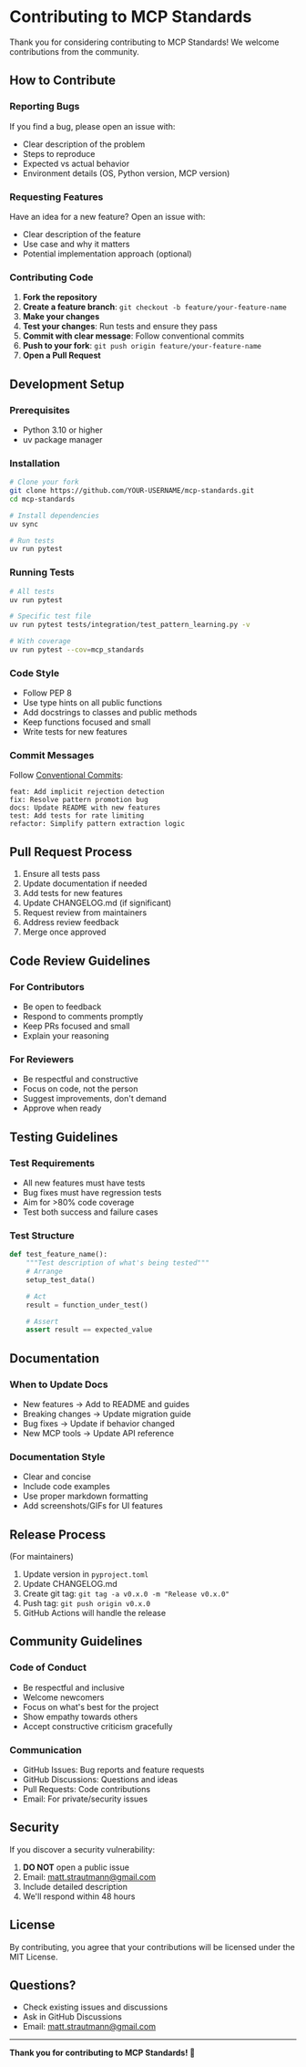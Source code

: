 # Contributing to MCP Standards

Thank you for considering contributing to MCP Standards! We welcome contributions from the community.

## How to Contribute

### Reporting Bugs

If you find a bug, please open an issue with:
- Clear description of the problem
- Steps to reproduce
- Expected vs actual behavior
- Environment details (OS, Python version, MCP version)

### Requesting Features

Have an idea for a new feature? Open an issue with:
- Clear description of the feature
- Use case and why it matters
- Potential implementation approach (optional)

### Contributing Code

1. **Fork the repository**
2. **Create a feature branch**: `git checkout -b feature/your-feature-name`
3. **Make your changes**
4. **Test your changes**: Run tests and ensure they pass
5. **Commit with clear message**: Follow conventional commits
6. **Push to your fork**: `git push origin feature/your-feature-name`
7. **Open a Pull Request**

## Development Setup

### Prerequisites
- Python 3.10 or higher
- uv package manager

### Installation

```bash
# Clone your fork
git clone https://github.com/YOUR-USERNAME/mcp-standards.git
cd mcp-standards

# Install dependencies
uv sync

# Run tests
uv run pytest
```

### Running Tests

```bash
# All tests
uv run pytest

# Specific test file
uv run pytest tests/integration/test_pattern_learning.py -v

# With coverage
uv run pytest --cov=mcp_standards
```

### Code Style

- Follow PEP 8
- Use type hints on all public functions
- Add docstrings to classes and public methods
- Keep functions focused and small
- Write tests for new features

### Commit Messages

Follow [Conventional Commits](https://www.conventionalcommits.org/):

```
feat: Add implicit rejection detection
fix: Resolve pattern promotion bug
docs: Update README with new features
test: Add tests for rate limiting
refactor: Simplify pattern extraction logic
```

## Pull Request Process

1. Ensure all tests pass
2. Update documentation if needed
3. Add tests for new features
4. Update CHANGELOG.md (if significant)
5. Request review from maintainers
6. Address review feedback
7. Merge once approved

## Code Review Guidelines

### For Contributors
- Be open to feedback
- Respond to comments promptly
- Keep PRs focused and small
- Explain your reasoning

### For Reviewers
- Be respectful and constructive
- Focus on code, not the person
- Suggest improvements, don't demand
- Approve when ready

## Testing Guidelines

### Test Requirements
- All new features must have tests
- Bug fixes must have regression tests
- Aim for >80% code coverage
- Test both success and failure cases

### Test Structure
```python
def test_feature_name():
    """Test description of what's being tested"""
    # Arrange
    setup_test_data()

    # Act
    result = function_under_test()

    # Assert
    assert result == expected_value
```

## Documentation

### When to Update Docs
- New features → Add to README and guides
- Breaking changes → Update migration guide
- Bug fixes → Update if behavior changed
- New MCP tools → Update API reference

### Documentation Style
- Clear and concise
- Include code examples
- Use proper markdown formatting
- Add screenshots/GIFs for UI features

## Release Process

(For maintainers)

1. Update version in `pyproject.toml`
2. Update CHANGELOG.md
3. Create git tag: `git tag -a v0.x.0 -m "Release v0.x.0"`
4. Push tag: `git push origin v0.x.0`
5. GitHub Actions will handle the release

## Community Guidelines

### Code of Conduct

- Be respectful and inclusive
- Welcome newcomers
- Focus on what's best for the project
- Show empathy towards others
- Accept constructive criticism gracefully

### Communication

- GitHub Issues: Bug reports and feature requests
- GitHub Discussions: Questions and ideas
- Pull Requests: Code contributions
- Email: For private/security issues

## Security

If you discover a security vulnerability:
1. **DO NOT** open a public issue
2. Email: matt.strautmann@gmail.com
3. Include detailed description
4. We'll respond within 48 hours

## License

By contributing, you agree that your contributions will be licensed under the MIT License.

## Questions?

- Check existing issues and discussions
- Ask in GitHub Discussions
- Email: matt.strautmann@gmail.com

---

**Thank you for contributing to MCP Standards! 🎉**
